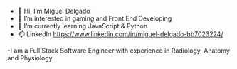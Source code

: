 - 👋 Hi, I’m Miguel Delgado
- 👀 I’m interested in gaming and Front End Developing
- 🌱 I’m currently learning JavaScript & Python
- 📫 LinkedIn https://www.linkedin.com/in/miguel-delgado-bb7023224/

-I am a Full Stack Software Engineer with experience in Radiology, Anatomy and Physiology. 




<!---
Mig-del/Mig-del is a ✨ special ✨ repository because its `README.md` (this file) appears on your GitHub profile.
You can click the Preview link to take a look at your changes.
--->

